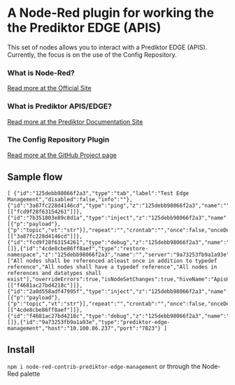 # A Node-Red plugin for working the the Prediktor EDGE (APIS)

This set of nodes allows you to interact with a Prediktor EDGE (APIS). Currently, the focus is on the use of the Config Repository.

### What is Node-Red?
[Read more at the Official Site](https://nodered.org/)

### What is Prediktor APIS/EDGE?
[Read more at the Prediktor Documentation Site](https://docs.prediktor.com)

### The Config Repository Plugin
[Read more at the GitHub Project page](https://github.com/PrediktorAS/node-red-contrib-prediktor-config-repo)

## Sample flow

    [ {"id":"125debb98066f2a3","type":"tab","label":"Test Edge Management","disabled":false,"info":""},{"id":"3a87fc228d4146cd","type":"ping","z":"125debb98066f2a3","name":"","server":"9a73253fb9a1a93e","x":610,"y":240,"wires":[["fcd9f28f63154261"]]},{"id":"7b351803e89c8d1a","type":"inject","z":"125debb98066f2a3","name":"","props":[{"p":"payload"},{"p":"topic","vt":"str"}],"repeat":"","crontab":"","once":false,"onceDelay":0.1,"topic":"","payload":"","payloadType":"date","x":420,"y":240,"wires":[["3a87fc228d4146cd"]]},{"id":"fcd9f28f63154261","type":"debug","z":"125debb98066f2a3","name":"","active":true,"tosidebar":true,"console":false,"tostatus":false,"complete":"payload","targetType":"msg","statusVal":"","statusType":"auto","x":890,"y":240,"wires":[]},{"id":"4cde8cbe86ff8aef","type":"restore-namespace","z":"125debb98066f2a3","name":"","server":"9a73253fb9a1a93e","configRepoUri":"cr://10.100.86.237:8237","namespaceUri":"http://bkk.no/Sites/Dale","revisionId":"123","checkMethods":["All nodes shall be referenced atleast once in addition to typedef reference","All nodes shall have a typedef reference","All nodes in references and datatypes shall exist"],"overrideErrors":true,"isNodeSetChanges":true,"hiveName":"ApisHive","x":660,"y":320,"wires":[["f4681ac27bd4218c"]]},{"id":"2a0d558adf47995f","type":"inject","z":"125debb98066f2a3","name":"","props":[{"p":"payload"},{"p":"topic","vt":"str"}],"repeat":"","crontab":"","once":false,"onceDelay":0.1,"topic":"","payload":"","payloadType":"date","x":420,"y":320,"wires":[["4cde8cbe86ff8aef"]]},{"id":"f4681ac27bd4218c","type":"debug","z":"125debb98066f2a3","name":"","active":true,"tosidebar":true,"console":false,"tostatus":false,"complete":"true","targetType":"full","statusVal":"","statusType":"auto","x":870,"y":320,"wires":[]},{"id":"9a73253fb9a1a93e","type":"prediktor-edge-management","host":"10.100.86.237","port":"7823"} ]

## Install

`npm i node-red-contrib-prediktor-edge-management` or through the Node-Red palette
